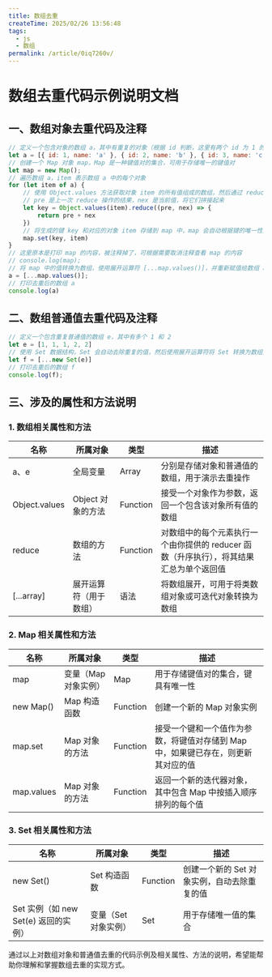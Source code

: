 ```yaml
---
title: 数组去重
createTime: 2025/02/26 13:56:48
tags:
  - js
  - 数组
permalink: /article/0iq7260v/
---
```

# 数组去重代码示例说明文档

## 一、数组对象去重代码及注释
```javascript
// 定义一个包含对象的数组 a，其中有重复的对象（根据 id 判断，这里有两个 id 为 1 的对象）
let a = [{ id: 1, name: 'a' }, { id: 2, name: 'b' }, { id: 3, name: 'c' }, { id: 4, name: 'd' }, { id: 1, name: 'a' }]
// 创建一个 Map 对象 map，Map 是一种键值对的集合，可用于存储唯一的键值对
let map = new Map();
// 遍历数组 a，item 表示数组 a 中的每个对象
for (let item of a) {
    // 使用 Object.values 方法获取对象 item 的所有值组成的数组，然后通过 reduce 方法将数组中的值拼接成一个字符串作为键
    // pre 是上一次 reduce 操作的结果，nex 是当前值，将它们拼接起来
    let key = Object.values(item).reduce((pre, nex) => {
        return pre + nex
    })
    // 将生成的键 key 和对应的对象 item 存储到 map 中，map 会自动根据键的唯一性进行存储
    map.set(key, item)
}
// 这里原本是打印 map 的内容，被注释掉了，可根据需要取消注释查看 map 的内容
// console.log(map);
// 将 map 中的值转换为数组，使用展开运算符 [...map.values()]，并重新赋值给数组 a，此时 a 中的对象已去重
a = [...map.values()];
// 打印去重后的数组 a
console.log(a)
```

## 二、数组普通值去重代码及注释
```javascript
// 定义一个包含重复普通值的数组 e，其中有多个 1 和 2
let e = [1, 1, 1, 2, 2]
// 使用 Set 数据结构，Set 会自动去除重复的值，然后使用展开运算符将 Set 转换为数组并赋值给 f
let f = [...new Set(e)]
// 打印去重后的数组 f
console.log(f);
```

## 三、涉及的属性和方法说明
### 1. 数组相关属性和方法
| 名称 | 所属对象 | 类型 | 描述 |
| ---- | ---- | ---- | ---- |
| a、e | 全局变量 | Array | 分别是存储对象和普通值的数组，用于演示去重操作 |
| Object.values | Object 对象的方法 | Function | 接受一个对象作为参数，返回一个包含该对象所有值的数组 |
| reduce | 数组的方法 | Function | 对数组中的每个元素执行一个由你提供的 reducer 函数（升序执行），将其结果汇总为单个返回值 |
| [...array] | 展开运算符（用于数组） | 语法 | 将数组展开，可用于将类数组对象或可迭代对象转换为数组 |

### 2. Map 相关属性和方法
| 名称 | 所属对象 | 类型 | 描述 |
| ---- | ---- | ---- | ---- |
| map | 变量（Map 对象实例） | Map | 用于存储键值对的集合，键具有唯一性 |
| new Map() | Map 构造函数 | Function | 创建一个新的 Map 对象实例 |
| map.set | Map 对象的方法 | Function | 接受一个键和一个值作为参数，将键值对存储到 Map 中，如果键已存在，则更新其对应的值 |
| map.values | Map 对象的方法 | Function | 返回一个新的迭代器对象，其中包含 Map 中按插入顺序排列的每个值 |

### 3. Set 相关属性和方法
| 名称 | 所属对象 | 类型 | 描述 |
| ---- | ---- | ---- | ---- |
| new Set() | Set 构造函数 | Function | 创建一个新的 Set 对象实例，自动去除重复的值 |
| Set 实例（如 new Set(e) 返回的实例） | 变量（Set 对象实例） | Set | 用于存储唯一值的集合 |

通过以上对数组对象和普通值去重的代码示例及相关属性、方法的说明，希望能帮助你理解和掌握数组去重的实现方式。 